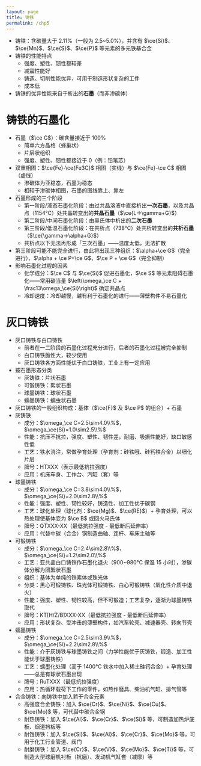 ```yaml
---
layout: page
title: 铸铁
permalink: /chp5
---
```


- 铸铁：含碳量大于 2.11%（一般为 2.5~5.0%），并含有 $\ce{Si}$、$\ce{Mn}$、$\ce{S}$、$\ce{P}$ 等元素的多元铁基合金
- 铸铁的性能特点
  - 强度、塑性、韧性都较差
  - 减震性能好
  - 铸造、切削性能优异，可用于制造形状复杂的工件
  - 成本低
- 铸铁的优异性能来自于析出的**石墨**（而非渗碳体）

# 铸铁的石墨化

- 石墨（$\ce G$）：碳含量接近于 100%
  - 简单六方晶格（蜂巢状）
  - 片层状组织
  - 强度、塑性、韧性都接近于 0（例：铅笔芯）
- 双重相图：$\ce{Fe}-\ce{Fe3C}$ 相图（实线）与 $\ce{Fe}-\ce C$ 相图（虚线）
  - 渗碳体为亚稳态，石墨为稳态
  - 相较于渗碳体相图，石墨的图线靠上、靠左
- 石墨形成的三个阶段
  - 第一阶段/液态石墨化阶段：由过共晶溶液中直接析出**一次石墨**，以及共晶点（1154℃）处共晶转变出的**共晶石墨**（$\ce{L->\gamma+G}$）
  - 第二阶段/中间石墨化阶段：由奥氏体中析出的**二次石墨**
  - 第三阶段/低温石墨化阶段：在共析点（738℃）处共析转变出的**共析石墨**（$\ce{\gamma->\alpha+G}$）
  - 共析点以下无法再形成「三次石墨」——温度太低，无法扩散
- 第三阶段可能不能完全进行，由此将出现三种组织：$\alpha+\ce G$（完全进行）、$\alpha + \ce P+\ce G$、$\ce P + \ce G$（完全抑制）
- 影响石墨化过程的因素
  - 化学成分：$\ce C$ 与 $\ce{Si}$ 促进石墨化，$\ce S$ 等元素阻碍石墨化——常用碳当量 $\left(\omega_\ce C + \frac13\omega_\ce{Si}\right)$ 确定共晶点
  - 冷却速度：冷却越慢，越有利于石墨化的进行——薄壁构件不易石墨化

# 灰口铸铁

- 灰口铸铁与白口铸铁
  - 前者在一二阶段的石墨化过程充分进行，后者的石墨化过程被完全抑制
  - 白口铸铁脆性大，较少使用
  - 灰口铸铁各方面性能优于白口铸铁，工业上有一定应用
- 按石墨形态分类
  - 灰铸铁：片状石墨
  - 可锻铸铁：絮状石墨
  - 球墨铸铁：球状石墨
  - 蠕墨铸铁：蠕虫状石墨
- 灰口铸铁的一般组织构成：基体（$\ce{F}$ 及 $\ce P$ 的组合）+ 石墨
- 灰铸铁
  - 成分：$\omega_\ce C=2.5\sim4.0\\%$，$\omega_\ce{Si}=1.0\sim2.5\\%$
  - 性能：抗压不抗拉，强度、塑性、韧性差，耐磨、吸振性能好，缺口敏感性低
  - 工艺：铁水浇注，常做孕育处理（孕育剂：硅铁哦、硅钙铁合金）以细化片层
  - 牌号：HTXXX（表示最低抗拉强度）
  - 应用：机床车身、工作台、汽缸（套）等
- 球墨铸铁
  - 成分：$\omega_\ce C=3.8\sim4.0\\%$，$\omega_\ce{Si}=2.0\sim2.8\\%$
  - 性能：强度、塑性、韧性较好，铸造性、加工性优于碳钢
  - 工艺：球化处理（球化剂：$\ce{Mg}$、$\ce{RE}$）+ 孕育处理，可以热处理使基体变为 $\ce B$ 或回火马氏体
  - 牌号：QTXXX-XX（最低抗拉强度 - 最低断后延伸率）
  - 应用：代替中碳（合金）钢制造曲轴、连杆、车床主轴等
- 可锻铸铁
  - 成分：$\omega_\ce C=2.4\sim2.8\\%$，$\omega_\ce{Si}=1.2\sim2.0\\%$
  - 工艺：亚共晶白口铸铁作石墨化退火（900~980℃ 保温 15 小时），渗碳体分解为团絮状石墨
  - 组织：基体为单纯的铁素体或珠光体
  - 分类：黑心可锻铸铁、珠光体可锻铸铁、白心可锻铸铁（氧化性介质中退火）
  - 性能：强度、塑性、韧性较高，但不可锻造；工艺复杂，逐渐为球墨铸铁取代
  - 牌号：KT[H/Z/B]XXX-XX（最低抗拉强度 - 最低断后延伸率）
  - 应用：形状复杂、受冲击的薄壁构件，如汽车轮壳、减速器壳、转向节壳
- 蠕墨铸铁
  - 成分：$\omega_\ce C=2.5\sim3.9\\%$，$\omega_\ce{Si}=2.2\sim2.8\\%$
  - 性能：介于灰铸铁与球墨铸铁之间（力学性能优于灰铸铁，锻造、加工性能优于球墨铸铁）
  - 工艺：蠕墨化处理（高于 1400℃ 铁水中加入稀土硅钙合金）+ 孕育处理——总是有球状石墨出现
  - 牌号：RuTXXX（最低抗拉强度）
  - 应用：热循环载荷下工作的零件，如热作磨具、柴油机气缸、排气管等
- 合金铸铁：向铸铁中加入若干合金元素
  - 高强度合金铸铁：加入 $\ce{Cr}$、$\ce{Ni}$、$\ce{Cu}$、$\ce{Mo}$ 等，可代替中碳合金钢
  - 耐热铸铁：加入 $\ce{Al}$、$\ce{Cr}$、$\ce{Si}$ 等，可制造加热炉底板、烟道挡板等
  - 耐蚀铸铁：加入 $\ce{Si}$、$\ce{Al}$、$\ce{Cr}$、$\ce{Mo}$ 等，可用于化工行业管道、阀门
  - 耐磨铸铁：加入 $\ce{Cr}$、$\ce{V}$、$\ce{Mo}$、$\ce{Ti}$ 等，可制造大型球磨机衬板（抗磨）、发动机气缸套（减摩）等
